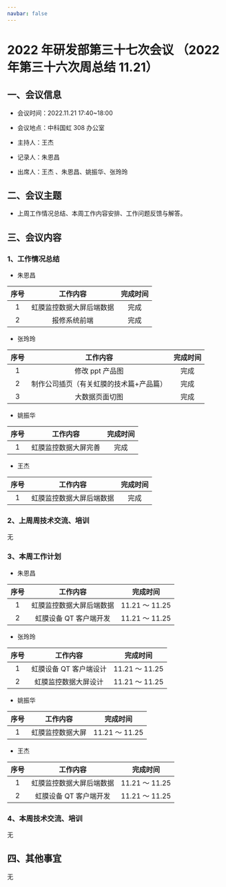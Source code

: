 ```yaml
---
navbar: false
---
```


# 2022 年研发部第三十七次会议 （2022 年第三十六次周总结 11.21）

## 一、会议信息

-   会议时间：2022.11.21 17:40~18:00

-   会议地点：中科国虹 308 办公室

-   主持人：王杰

-   记录人：朱恩昌

-   出席人：王杰 、朱恩昌、姚振华、张玲玲

## 二、会议主题

-   上周工作情况总结、本周工作内容安排、工作问题反馈与解答。

## 三、会议内容

### 1、工作情况总结

-   朱恩昌

| 序号 |         工作内容         | 完成时间 |
| :--: | :----------------------: | :------: |
|  1   | 虹膜监控数据大屏后端数据 |   完成   |
|  2   |       报修系统前端       |   完成   |

-   张玲玲

| 序号 |                工作内容                 | 完成时间 |
| :--: | :-------------------------------------: | :------: |
|  1   |             修改 ppt 产品图             |   完成   |
|  2   | 制作公司插页（有关虹膜的技术篇+产品篇） |   完成   |
|  3   |             大数据页面切图              |   完成   |

-   姚振华

| 序号 |       工作内容       | 完成时间 |
| :--: | :------------------: | :------: |
|  1   | 虹膜监控数据大屏完善 |   完成   |

-   王杰

| 序号 |         工作内容         | 完成时间 |
| :--: | :----------------------: | :------: |
|  1   | 虹膜监控数据大屏后端数据 |   完成   |

### 2、上周周技术交流、培训

无

### 3、本周工作计划

-   朱恩昌

| 序号 |         工作内容         |    完成时间    |
| :--: | :----------------------: | :------------: |
|  1   | 虹膜监控数据大屏后端数据 | 11.21 ～ 11.25 |
|  2   |  虹膜设备 QT 客户端开发  | 11.21 ～ 11.25 |

-   张玲玲

| 序号 |        工作内容        |    完成时间    |
| :--: | :--------------------: | :------------: |
|  1   | 虹膜设备 QT 客户端设计 | 11.21 ～ 11.25 |
|  2   |  虹膜监控数据大屏设计  | 11.21 ～ 11.25 |

-   姚振华

| 序号 |     工作内容     |    完成时间    |
| :--: | :--------------: | :------------: |
|  1   | 虹膜监控数据大屏 | 11.21 ～ 11.25 |

-   王杰

| 序号 |         工作内容         |    完成时间    |
| :--: | :----------------------: | :------------: |
|  1   | 虹膜监控数据大屏后端数据 | 11.21 ～ 11.25 |
|  2   |  虹膜设备 QT 客户端开发  | 11.21 ～ 11.25 |

### 4、本周技术交流、培训

无

## 四、其他事宜

无
